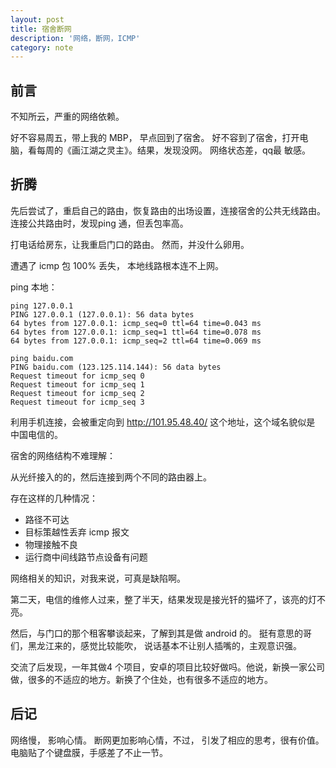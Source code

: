 ```yaml
---
layout: post
title: 宿舍断网
description: '网络，断网，ICMP'
category: note
---
```


## 前言

不知所云，严重的网络依赖。

好不容易周五，带上我的 MBP， 早点回到了宿舍。 好不容到了宿舍，打开电脑，看每周的《画江湖之灵主》。结果，发现没网。 网络状态差，qq最 敏感。

## 折腾

先后尝试了，重启自己的路由，恢复路由的出场设置，连接宿舍的公共无线路由。 连接公共路由时，发现ping 通，但丢包率高。

打电话给房东，让我重启门口的路由。 然而，并没什么卵用。

遭遇了 icmp 包 100% 丢失， 本地线路根本连不上网。

ping 本地：

```
ping 127.0.0.1
PING 127.0.0.1 (127.0.0.1): 56 data bytes
64 bytes from 127.0.0.1: icmp_seq=0 ttl=64 time=0.043 ms
64 bytes from 127.0.0.1: icmp_seq=1 ttl=64 time=0.078 ms
64 bytes from 127.0.0.1: icmp_seq=2 ttl=64 time=0.069 ms

ping baidu.com
PING baidu.com (123.125.114.144): 56 data bytes
Request timeout for icmp_seq 0
Request timeout for icmp_seq 1
Request timeout for icmp_seq 2
Request timeout for icmp_seq 3
```

利用手机连接，会被重定向到 http://101.95.48.40/ 这个地址，这个域名貌似是 中国电信的。

宿舍的网络结构不难理解：

从光纤接入的的，然后连接到两个不同的路由器上。

存在这样的几种情况：

- 路径不可达
- 目标策越性丢弃 icmp 报文
- 物理接触不良
- 运行商中间线路节点设备有问题

网络相关的知识，对我来说，可真是缺陷啊。

第二天，电信的维修人过来，整了半天，结果发现是接光钎的猫坏了，该亮的灯不亮。

然后，与门口的那个租客攀谈起来，了解到其是做 android 的。 挺有意思的哥们，黑龙江来的，感觉比较能吹，
说话基本不让别人插嘴的，主观意识强。

交流了后发现，一年其做4 个项目，安卓的项目比较好做吗。他说，新换一家公司做，很多的不适应的地方。新换了个住处，也有很多不适应的地方。

## 后记

网络慢， 影响心情。 断网更加影响心情，不过， 引发了相应的思考，很有价值。 电脑贴了个键盘膜，手感差了不止一节。
